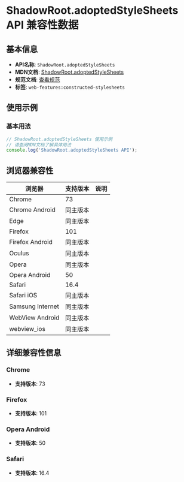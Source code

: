 # ShadowRoot.adoptedStyleSheets API 兼容性数据

## 基本信息

- **API名称**: `ShadowRoot.adoptedStyleSheets`
- **MDN文档**: [ShadowRoot.adoptedStyleSheets](https://developer.mozilla.org/docs/Web/API/ShadowRoot/adoptedStyleSheets)
- **规范文档**: [查看规范](https://drafts.csswg.org/cssom/#dom-documentorshadowroot-adoptedstylesheets)
- **标签**: `web-features:constructed-stylesheets`

## 使用示例

### 基本用法

```javascript
// ShadowRoot.adoptedStyleSheets 使用示例
// 请查阅MDN文档了解具体用法
console.log('ShadowRoot.adoptedStyleSheets API');
```

## 浏览器兼容性

| 浏览器 | 支持版本 | 说明 |
|--------|----------|------|
| Chrome | 73 |  |
| Chrome Android | 同主版本 |  |
| Edge | 同主版本 |  |
| Firefox | 101 |  |
| Firefox Android | 同主版本 |  |
| Oculus | 同主版本 |  |
| Opera | 同主版本 |  |
| Opera Android | 50 |  |
| Safari | 16.4 |  |
| Safari iOS | 同主版本 |  |
| Samsung Internet | 同主版本 |  |
| WebView Android | 同主版本 |  |
| webview_ios | 同主版本 |  |

## 详细兼容性信息

### Chrome

- **支持版本**: 73

### Firefox

- **支持版本**: 101

### Opera Android

- **支持版本**: 50

### Safari

- **支持版本**: 16.4

